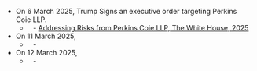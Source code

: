 - On 6 March 2025, Trump Signs an executive order targeting Perkins Coie LLP.
	- ` ` - [Addressing Risks from Perkins Coie LLP, The White House, 2025](https://www.whitehouse.gov/presidential-actions/2025/03/addressing-risks-from-perkins-coie-llp/)
- On 11 March 2025, 
	- ` ` - 
- On 12 March 2025, 
	- ` ` - 